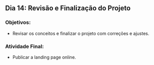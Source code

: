 ## Dia 14: Revisão e Finalização do Projeto

### Objetivos:
- Revisar os conceitos e finalizar o projeto com correções e ajustes.

### Atividade Final:
- Publicar a landing page online.